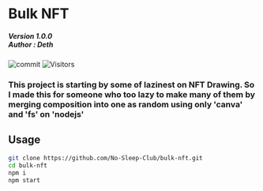# Bulk NFT
##### Version 1.0.0 <br /> Author : Deth

![commit](https://img.shields.io/github/last-commit/No-Sleep-Club/bulk-nft?style=for-the-badge) ![Visitors](https://api.visitorbadge.io/api/visitors?path=https%3A%2F%2Fgithub.com%2FNo-Sleep-Club%2Fbulk-nft&countColor=%23263759)

### This project is starting by some of lazinest on NFT Drawing. So I made this for someone who too lazy to make many of them by merging composition into one as random using only 'canva' and 'fs' on 'nodejs'


## Usage

```bash
git clone https://github.com/No-Sleep-Club/bulk-nft.git
cd bulk-nft
npm i 
npm start
```